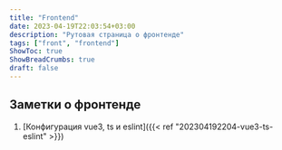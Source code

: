 ```yaml
---
title: "Frontend"
date: 2023-04-19T22:03:54+03:00
description: "Рутовая страница о фронтенде"
tags: ["front", "frontend"]
ShowToc: true
ShowBreadCrumbs: true
draft: false
---
```


## Заметки о фронтенде

1. [Конфигурация vue3, ts и eslint]({{< ref "202304192204-vue3-ts-eslint" >}})
